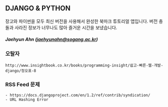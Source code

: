 ## DJANGO & PYTHON 
장고와 파이썬을 모두 최신 버전을 사용해서 완성한 북마크 튜토리얼 앱입니다. 버전 충돌과 사라진 정보가 너무나도 많아 즐거운 시간을 보냈습니다.

##### Jaehyun Ahn (jaehyunahn@sogang.ac.kr)


### 오탈자
	http://www.insightbook.co.kr/books/programming-insight/쉽고-빠른-웹-개발-django/정오표-8

### RSS Feed 문제
	- https://docs.djangoproject.com/en/1.2/ref/contrib/syndication/
	- URL Hashing Error
